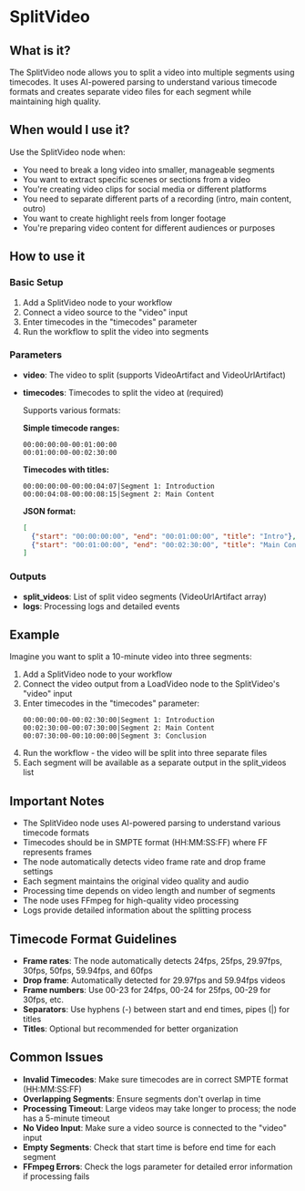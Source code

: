 # SplitVideo

## What is it?

The SplitVideo node allows you to split a video into multiple segments using timecodes. It uses AI-powered parsing to understand various timecode formats and creates separate video files for each segment while maintaining high quality.

## When would I use it?

Use the SplitVideo node when:

- You need to break a long video into smaller, manageable segments
- You want to extract specific scenes or sections from a video
- You're creating video clips for social media or different platforms
- You need to separate different parts of a recording (intro, main content, outro)
- You want to create highlight reels from longer footage
- You're preparing video content for different audiences or purposes

## How to use it

### Basic Setup

1. Add a SplitVideo node to your workflow
1. Connect a video source to the "video" input
1. Enter timecodes in the "timecodes" parameter
1. Run the workflow to split the video into segments

### Parameters

- **video**: The video to split (supports VideoArtifact and VideoUrlArtifact)

- **timecodes**: Timecodes to split the video at (required)

    Supports various formats:

    **Simple timecode ranges:**

    ```
    00:00:00:00-00:01:00:00
    00:01:00:00-00:02:30:00
    ```

    **Timecodes with titles:**

    ```
    00:00:00:00-00:00:04:07|Segment 1: Introduction
    00:00:04:08-00:00:08:15|Segment 2: Main Content
    ```

    **JSON format:**

    ```json
    [
      {"start": "00:00:00:00", "end": "00:01:00:00", "title": "Intro"},
      {"start": "00:01:00:00", "end": "00:02:30:00", "title": "Main Content"}
    ]
    ```

### Outputs

- **split_videos**: List of split video segments (VideoUrlArtifact array)
- **logs**: Processing logs and detailed events

## Example

Imagine you want to split a 10-minute video into three segments:

1. Add a SplitVideo node to your workflow
1. Connect the video output from a LoadVideo node to the SplitVideo's "video" input
1. Enter timecodes in the "timecodes" parameter:
    ```
    00:00:00:00-00:02:30:00|Segment 1: Introduction
    00:02:30:00-00:07:30:00|Segment 2: Main Content
    00:07:30:00-00:10:00:00|Segment 3: Conclusion
    ```
1. Run the workflow - the video will be split into three separate files
1. Each segment will be available as a separate output in the split_videos list

## Important Notes

- The SplitVideo node uses AI-powered parsing to understand various timecode formats
- Timecodes should be in SMPTE format (HH:MM:SS:FF) where FF represents frames
- The node automatically detects video frame rate and drop frame settings
- Each segment maintains the original video quality and audio
- Processing time depends on video length and number of segments
- The node uses FFmpeg for high-quality video processing
- Logs provide detailed information about the splitting process

## Timecode Format Guidelines

- **Frame rates**: The node automatically detects 24fps, 25fps, 29.97fps, 30fps, 50fps, 59.94fps, and 60fps
- **Drop frame**: Automatically detected for 29.97fps and 59.94fps videos
- **Frame numbers**: Use 00-23 for 24fps, 00-24 for 25fps, 00-29 for 30fps, etc.
- **Separators**: Use hyphens (-) between start and end times, pipes (|) for titles
- **Titles**: Optional but recommended for better organization

## Common Issues

- **Invalid Timecodes**: Make sure timecodes are in correct SMPTE format (HH:MM:SS:FF)
- **Overlapping Segments**: Ensure segments don't overlap in time
- **Processing Timeout**: Large videos may take longer to process; the node has a 5-minute timeout
- **No Video Input**: Make sure a video source is connected to the "video" input
- **Empty Segments**: Check that start time is before end time for each segment
- **FFmpeg Errors**: Check the logs parameter for detailed error information if processing fails
